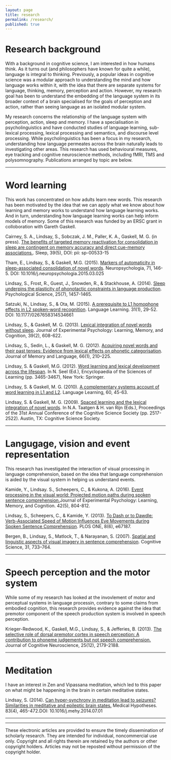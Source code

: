 ```yaml
---
layout: page
title: research
permalink: /research/
published: true
---
```


# Research background

With a background in cognitive science, I am interested in how humans think. As it turns out (and philosophers have known for quite a while), language is integral to thinking. Previously, a popular ideas in cognitive science was a modular approach to understanding the mind and how language works within it, with the idea that there are separate systems for language, thinking, memory, perception and action. However, my research goal has been to understand the embedding of the language system in its broader context of a brain specialised for the goals of perception and action, rather than seeing language as an isolated modular system. 

My research concerns the relationship of the language system with perception, action, sleep and memory. I have a specialisation in psycholinguistics and have conducted studies of language learning, sub-lexical processing, lexical processing and semantics, and discourse level processing. 
While psycholinguistics has been a focus in my research, understanding how language permeates across the brain naturally leads to investigating other areas. This research has used behavioural measures, eye tracking and cognitive neuroscience methods, including fMRI, TMS and polysomnography. Publications arranged by topic are below.

---


# Word learning 

This work has concentrated on how adults learn new words. This research has been motivated by the idea that we can apply what we know about how learning and memory works to understand how language learning works. And in turn, understanding how language learning works can help inform models of memory. Some of this research was funded by an ERSC grant in colloboration with Gareth Gaskell.

Cairney, S. A., Lindsay, S., Sobczak, J. M., Paller, K. A., Gaskell, M. G. (in press). [The benefits of targeted memory reactivation for consolidation in sleep are contingent on memory accuracy and direct cue-memory associations.](MS%20%23%20SP-00533-15.pdf). Sleep, 39(5), DOI: pii: sp-00533-15

Tham, E., Lindsay, S., & Gaskell, M.G. (2015). [Markers of automaticity in sleep-associated consolidation of novel words](https://dl.dropboxusercontent.com/u/2241767/papers/Tham%20Lindsay%20Gaskell%20Neuropsychologia%202015.pdf). Neuropsychologia, 71, 146-5. DOI: 10.1016/j.neuropsychologia.2015.03.025

Lindsay, S., Frost, R., Guest, J., Snowden, R., & Stackhouse, A. (2014). [Sleep underpins the plasticity of phonotactic constraints in language production](https://dl.dropboxusercontent.com/u/2241767/papers/10.1177-0956797614535937.pdf). Psychological Science, 25(7), 1457-1465.

Satzuki, N., Lindsay, S., & Ota, M. (2015). [A prerequisite to L1 homophone effects in L2 spoken-word recognition](https://dl.dropboxusercontent.com/u/2241767/papers/10.1177-0267658314534661.pdf). Language Learning. 31(1), 29-52. DOI: 10.1177/0267658314534661

Lindsay, S., & Gaskell, M. G. (2013). [Lexical integration of novel words without sleep](https://dl.dropboxusercontent.com/u/2241767/papers/Lindsay%20and%20Gaskell%20-%202013%20-%20Lexical%20integration%20of%20novel%20words%20without%20sleep..pdf). Journal of Experimental Psychology: Learning, Memory, and Cognition, 39(2), 608-622.

Lindsay, S., Sedin, L., & Gaskell, M. G. (2012). [Acquiring novel words and their past tenses: Evidence from lexical effects on phonetic categorisation](https://dl.dropboxusercontent.com/u/2241767/papers/1-s2.0-S0749596X11000763-main.pdf). Journal of Memory and Language, 66(1), 210–225.

Lindsay, S. & Gaskell, M.G. (2012). [Word learning and lexical development across the lifespan](https://dl.dropboxusercontent.com/u/2241767/papers/Word%20learning%20and%20lexical%20development%20across%20the%20lifespan.pdf). In N. Seel (Ed.), Encyclopaedia of the Sciences of Learning (pp. 3465-3467), New York: Springer.

Lindsay, S. & Gaskell, M. G. (2010). [A complementary systems account of word learning in L1 and L2](https://dl.dropboxusercontent.com/u/2241767/papers/j.1467-9922.2010.00600.x.pdf). Language Learning, 60, 45-63.

Lindsay, S. & Gaskell, M. G. (2009). [Spaced learning and the lexical integration of novel words](https://dl.dropboxusercontent.com/u/2241767/papers/Spaced%20Learning%20and%20the%20Lexical%20Integration%20of%20Novel%20Words.pdf). In N.A. Taatgen & H. van Rijn (Eds.), Proceedings of the 31st Annual Conference of the Cognitive Science Society (pp. 2517-2522). Austin, TX: Cognitive Science Society.

---


# Langugage, vision and event representation

This research has investigated the interaction of visual processing in language comprehension, based on the idea that language comprehension is aided by the visual system in helping us understand events. 

Kamide, Y., Lindsay. S., Scheepers, C., & Kukona, A. (2016).  [Event processing in the visual world: Projected motion paths during spoken sentence comprehension.](https://dl.dropboxusercontent.com/u/2241767/papers/Event%20processing%20in%20the%20visual%20world%20-%20Projected%20motion%20paths%20during%20spoken%20sentence%20comprehension.pdf)Journal of Experimental Psychology: Learning, Memory, and Cognition. 42(5), 804-812.

Lindsay, S., Scheepers, C., & Kamide, Y. (2013). [To Dash or to Dawdle: Verb-Associated Speed of Motion Influences Eye Movements during Spoken Sentence Comprehension](http://journals.plos.org/plosone/article?id=10.1371/journal.pone.0067187). PLOS ONE, 8(6), e67187.

Bergen, B., Lindsay, S., Matlock, T., & Narayanan, S. (2007). [Spatial and linguistic aspects of visual imagery in sentence comprehension](https://dl.dropboxusercontent.com/u/2241767/papers/Spatial_and_Linguistic_Aspects_of_Visual_Imagery_i.pdf). Cognitive Science, 31, 733–764.


---

# Speech perception and the motor system 

While some of my research has looked at the invovlement of motor and perceptual systems in language processin, contrary to some claims from embodied cognition, this research provides evidence against the idea that premotor component of the speech production system is involved in speech perception.

Krieger-Redwood, K., Gaskell, M.G., Lindsay, S., & Jefferies, B. (2013). [The selective role of dorsal premotor cortex in speech perception: A contribution to phoneme judgements but not speech comprehension.](jocn_a_00463_1_.pdf) Journal of Cognitive Neuroscience, 25(12), 2179-2188.

---


# Meditation

I have an interest in Zen and Vipassana meditation, which led to this paper on what might be happening in the brain in certain meditative states.

Lindsay, S. (2014). [Can hyper-synchrony in meditation lead to seizures? Similarities in meditative and epileptic brain states.](https://dl.dropboxusercontent.com/u/2241767/papers/1-s2.0-S0306987714002709-main.pdf) Medical Hypotheses. 83(4), 465-472.DOI: 10.1016/j.mehy.2014.07.01


---

---

These electronic articles are provided to ensure the timely dissemination of scholarly research. They are intended for individual, noncommercial use only. Copyright and all rights therein are retained by the authors or other copyright holders. Articles may not be reposted without permission of the copyright holder.
